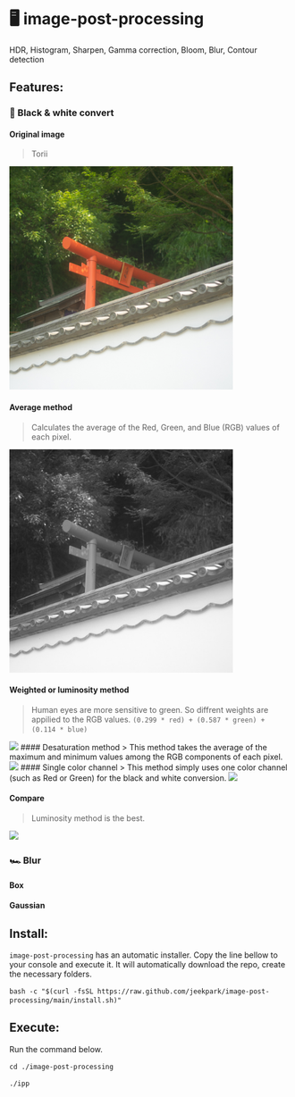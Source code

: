 # 🖥️ image-post-processing
HDR, Histogram, Sharpen, Gamma correction, Bloom, Blur, Contour detection




## Features:

### 🖤 Black & white convert

#### Original image
> Torii
<img src="./example/gray/original_torii.jpg" width="400">

#### Average method
> Calculates the average of the Red, Green, and Blue (RGB) values of each pixel.
<img src="./example/gray/gray_average_method.jpg" width="400">

#### Weighted or luminosity method
> Human eyes are more sensitive to green. So diffrent weights are appilied to the RGB values.
```(0.299 * red) + (0.587 * green) + (0.114 * blue)```
<img src="./example/gray/gray_luminosity_method.jpg" width="400">
#### Desaturation method
> This method takes the average of the maximum and minimum values among the RGB components of each pixel.
<img src="./example/gray/gray_desaturation_method.jpg" width="400">
#### Single color channel
> This method simply uses one color channel (such as Red or Green) for the black and white conversion.
<img src="./example/gray/gray_single_channel_method.jpg" width="400">

#### Compare
> Luminosity method is the best.
<img src="./example/gray/gray_compare.gif" width="400">

### 🏎️ Blur
#### Box
#### Gaussian


## Install:
`image-post-processing` has an automatic installer.
Copy the line bellow to your console and execute it.
It will automatically download the repo, create the necessary folders.

```
bash -c "$(curl -fsSL https://raw.github.com/jeekpark/image-post-processing/main/install.sh)"
```

## Execute:
Run the command below.
```
cd ./image-post-processing
```
```
./ipp
```
